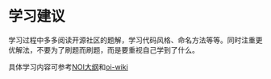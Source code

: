 # 学习建议

学习过程中多多阅读开源社区的题解，学习代码风格、命名方法等等。同时注重更优解法，不要为了刷题而刷题，而是要重视自己学到了什么。

具体学习内容可参考[NOI大纲](https://www.noi.cn/upload/resources/file/2023/03/15/1fa58eac9c412e01ce3c89c761058a43.pdf)和[oi-wiki](https://oi-wiki.org/)
